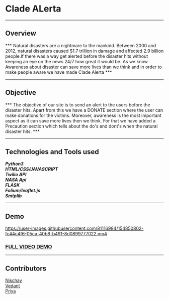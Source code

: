 # Clade ALerta
___
## Overview
*** Natural disasters are a nightmare to the mankind. Between 2000 and 2012, natural disasters caused $1.7 trillion in damage and affected 2.9 billion people.If there was a way get alerted before the disaster hits without keeping an eye on the news 24/7 how great it would be. As we know Awareness about disaster can save more lives than we think and in order to make people aware we have made Clade Alerta ***
___
## Objective
*** The objective of our site is to send an alert to the users before the disaster hits. Apart from this we have a DONATE section where the user can make donations for the victims. Moreover, awareness is the most important aspect as it can save more lives then we think. For that we have added a Precaution section which tells about the do's and dont's when the natural disaster hits. ***
___
## Technologies and Tools used

***_Python3_***
</br>
***_HTML/CSS/JAVASCRIPT_***
</br>
***_Twilio API_***
</br>
***_NASA Api_***
</br>
***_FLASK_***
</br>
***_Folium/leaflet.js_***
</br>
***_Smtplib_***
</br>
___
## Demo

https://user-images.githubusercontent.com/81116984/154850802-fc44c4f6-05ca-40b6-b491-8d0899777022.mp4

### [FULL VIDEO DEMO](https://youtu.be/aar0NRvNi-8)
___
## Contributors
[Nischay](https://github.com/NischayGoyal1)
</br>
[Vedant](https://github.com/VedantSharma11)
</br>
[Priya](https://github.com/Priiyaa)
</br>
